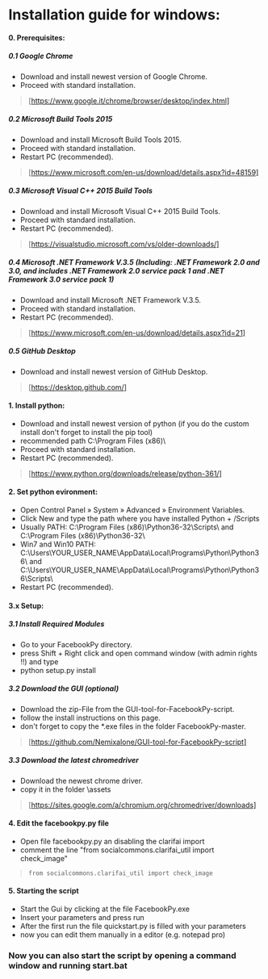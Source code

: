 # Installation guide for windows:

#### 0. Prerequisites:

##### 0.1 Google Chrome

- Download and install newest version of Google Chrome.
- Proceed with standard installation.

> [https://www.google.it/chrome/browser/desktop/index.html]

##### 0.2 Microsoft Build Tools 2015

- Download and install Microsoft Build Tools 2015.
- Proceed with standard installation.
- Restart PC (recommended).

> [https://www.microsoft.com/en-us/download/details.aspx?id=48159]

##### 0.3 Microsoft Visual C++ 2015 Build Tools

- Download and install Microsoft Visual C++ 2015 Build Tools.
- Proceed with standard installation.
- Restart PC (recommended).

> [https://visualstudio.microsoft.com/vs/older-downloads/]

##### 0.4 Microsoft .NET Framework V.3.5 (Including: .NET Framework 2.0 and 3.0, and includes .NET Framework 2.0 service pack 1 and .NET Framework 3.0 service pack 1)

- Download and install Microsoft .NET Framework V.3.5.
- Proceed with standard installation.
- Restart PC (recommended).

> [https://www.microsoft.com/en-us/download/details.aspx?id=21]

##### 0.5 GitHub Desktop

- Download and install newest version of GitHub Desktop.

> [https://desktop.github.com/]

#### 1. Install python:

- Download and install newest version of python (if you do the custom install don't forget to install the pip tool)
- recommended path C:\\Program Files (x86)\\
- Proceed with standard installation.
- Restart PC (recommended).

> [https://www.python.org/downloads/release/python-361/]

#### 2. Set python evironment:

- Open Control Panel » System » Advanced » Environment Variables.
- Click New and type the path where you have installed Python + /Scripts
- Usually PATH: C:\\Program Files (x86)\\Python36-32\\Scripts\\ and C:\\Program Files (x86)\\Python36-32\\
- Win7 and Win10 PATH: C:\\Users\\YOUR_USER_NAME\\AppData\\Local\\Programs\\Python\\Python36\\ and C:\\Users\\YOUR_USER_NAME\\AppData\\Local\\Programs\\Python\\Python36\\Scripts\\
- Restart PC (recommended).

#### 3.x Setup:

##### 3.1 Install Required Modules

- Go to your FacebookPy directory.
- press Shift + Right click and open command window (with admin rights !!) and type
- python setup.py install

##### 3.2 Download the GUI (optional)

- Download the zip-File from the GUI-tool-for-FacebookPy-script.
- follow the install instructions on this page.
- don't forget to copy the \*.exe files in the folder FacebookPy-master.

> [https://github.com/Nemixalone/GUI-tool-for-FacebookPy-script]

##### 3.3 Download the latest chromedriver

- Download the newest chrome driver.
- copy it in the folder \\assets

> [https://sites.google.com/a/chromium.org/chromedriver/downloads]

#### 4. Edit the facebookpy.py file

- Open file facebookpy.py an disabling the clarifai import
- comment the line "from socialcommons.clarifai_util import check_image"

> `from socialcommons.clarifai_util import check_image`

#### 5. Starting the script

- Start the Gui by clicking at the file FacebookPy.exe
- Insert your parameters and press run
- After the first run the file quickstart.py is filled with your parameters
- now you can edit them manually in a editor (e.g. notepad pro)

### Now you can also start the script by opening a command window and running start.bat
